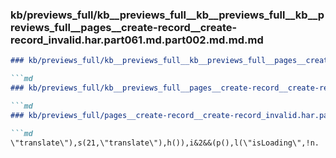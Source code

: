 ### kb/previews_full/kb__previews_full__kb__previews_full__kb__previews_full__pages__create-record__create-record_invalid.har.part061.md.part002.md.md.md

```md
### kb/previews_full/kb__previews_full__kb__previews_full__pages__create-record__create-record_invalid.har.part061.md.part002.md.md

```md
### kb/previews_full/kb__previews_full__pages__create-record__create-record_invalid.har.part061.md.part002.md

```md
### kb/previews_full/pages__create-record__create-record_invalid.har.part061.md (part 002)

```md
\"translate\"),s(21,\"translate\"),h()),i&2&&(p(),l(\"isLoading\",!n.
```

```

```

```

```

